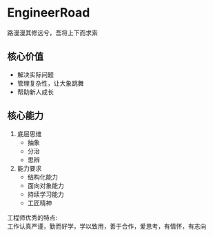 # EngineerRoad

路漫漫其修远兮，吾将上下而求索

## 核心价值
- 解决实际问题
- 管理复杂性，让大象跳舞
- 帮助新人成长

## 核心能力
1. 底层思维
    - 抽象
    - 分治
    - 思辨
2. 能力要求
    - 结构化能力
    - 面向对象能力
    - 持续学习能力
    - 工匠精神
    
工程师优秀的特点:  
工作认真严谨，勤而好学，学以致用，善于合作，爱思考，有情怀，有志向


